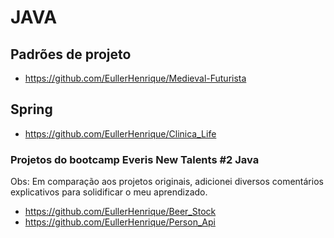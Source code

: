 # JAVA

## Padrões de projeto

- https://github.com/EullerHenrique/Medieval-Futurista

## Spring

- https://github.com/EullerHenrique/Clinica_Life

### Projetos do bootcamp Everis New Talents #2 Java
Obs: Em comparação aos projetos originais, adicionei diversos comentários explicativos para solidificar o meu aprendizado.

- https://github.com/EullerHenrique/Beer_Stock
- https://github.com/EullerHenrique/Person_Api
